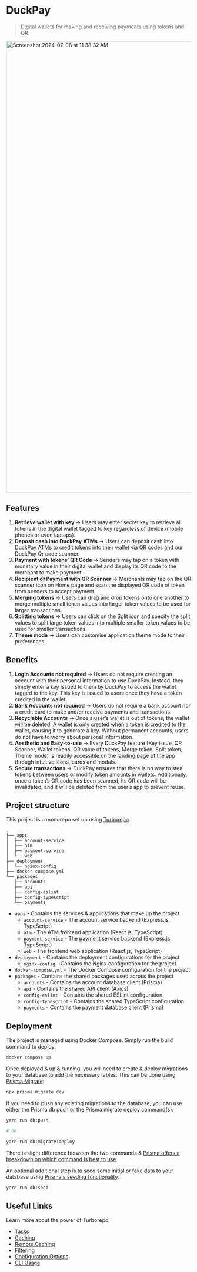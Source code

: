 # DuckPay

> Digital wallets for making and receiving payments using tokens and QR.

<img width="1225" alt="Screenshot 2024-07-08 at 11 38 32 AM" src="https://github.com/Donovan9617/duckpay/assets/63310319/cb0a5c2d-95fa-4d49-8a8d-9ca49bc7ad78">

## Features

1. **Retrieve wallet with key** → Users may enter secret key to retrieve all tokens in the digital wallet tagged to key regardless of device (mobile phones or even laptops).
2. **Deposit cash into DuckPay ATMs** → Users can deposit cash into DuckPay ATMs to credit tokens into their wallet via QR codes and our DuckPay Qr code scanner.
3. **Payment with tokens’ QR Code** → Senders may tap on a token with monetary value in their digital wallet and display its QR code to the merchant to make payment.
4. **Recipient of Payment with QR Scanner** → Merchants may tap on the QR scanner icon on Home page and scan the displayed QR code of token from senders to accept payment.
5. **Merging tokens** → Users can drag and drop tokens onto one another to merge multiple small token values into larger token values to be used for larger transactions.
6. **Splitting tokens** → Users can click on the Split icon and specify the split values to split large token values into multiple smaller token values to be used for smaller transactions.
7. **Theme mode** → Users can customise application theme mode to their preferences.

## Benefits

1. **Login Accounts not required** → Users do not require creating an account with their personal information to use DuckPay. Instead, they simply enter a key issued to them by DuckPay to access the wallet tagged to the key.  This key is issued to users once they have a token credited in the wallet.
2. **Bank Accounts not required** → Users do not require a bank account nor a credit card to make and/or receive payments and transactions.
3. **Recyclable Accounts** → Once a user’s wallet is out of tokens, the wallet will be deleted. A wallet is only created when a token is credited to the wallet, causing it to generate a key. Without permanent accounts, users do not have to worry about personal information.
4. **Aesthetic and Easy-to-use** → Every DuckPay feature (Key issue, QR Scanner, Wallet tokens, QR value of tokens, Merge token, Split token, Theme mode) is readily accessible on the landing page of the app through intuitive icons, cards and modals.
5. **Secure transactions** → DuckPay ensures that there is no way to steal tokens between users or modify token amounts in wallets. Additionally, once a token’s QR code has been scanned, its QR code will be invalidated, and it will be deleted from the user’s app to prevent reuse.

## Project structure

This project is a monorepo set up using [Turborepo](https://turbo.build).

```plaintext
.
├── apps
│  ├── account-service
│  ├── atm
│  ├── payment-service
│  └── web
├── deployment
│  └── nginx-config
├── docker-compose.yml
└── packages
   ├── accounts
   ├── api
   ├── config-eslint
   ├── config-typescript
   └── payments
```

* `apps` - Contains the services & applications that make up the project
  * `account-service` - The account service backend (Express.js, TypeScript)
  * `atm` - The ATM frontend application (React.js, TypeScript)
  * `payment-service` - The payment service backend (Express.js, TypeScript)
  * `web` - The frontend web application (React.js, TypeScript)
* `deployment` - Contains the deployment configurations for the project
  * `nginx-config` - Contains the Nginx configuration for the project
* `docker-compose.yml` - The Docker Compose configuration for the project
* `packages` - Contains the shared packages used across the project
  * `accounts` - Contains the account database client (Prisma)
  * `api` - Contains the shared API client (Axios)
  * `config-eslint` - Contains the shared ESLint configuration
  * `config-typescript` - Contains the shared TypeScript configuration
  * `payments` - Contains the payment database client (Prisma)

## Deployment

The project is managed using Docker Compose. Simply run the build command to deploy:

```bash
docker compose up
```

Once deployed & up & running, you will need to create & deploy migrations to your database to add the necessary tables. This can be done using [Prisma Migrate](https://www.prisma.io/migrate):

```bash
npx prisma migrate dev
```

If you need to push any existing migrations to the database, you can use either the Prisma db push or the Prisma migrate deploy command(s):

```bash
yarn run db:push

# OR

yarn run db:migrate:deploy
```

There is slight difference between the two commands & [Prisma offers a breakdown on which command is best to use](https://www.prisma.io/docs/concepts/components/prisma-migrate/db-push#choosing-db-push-or-prisma-migrate).

An optional additional step is to seed some initial or fake data to your database using [Prisma's seeding functionality](https://www.prisma.io/docs/guides/database/seed-database).

```bash
yarn run db:seed
```

## Useful Links

Learn more about the power of Turborepo:

* [Tasks](https://turbo.build/repo/docs/core-concepts/monorepos/running-tasks)
* [Caching](https://turbo.build/repo/docs/core-concepts/caching)
* [Remote Caching](https://turbo.build/repo/docs/core-concepts/remote-caching)
* [Filtering](https://turbo.build/repo/docs/core-concepts/monorepos/filtering)
* [Configuration Options](https://turbo.build/repo/docs/reference/configuration)
* [CLI Usage](https://turbo.build/repo/docs/reference/command-line-reference)
